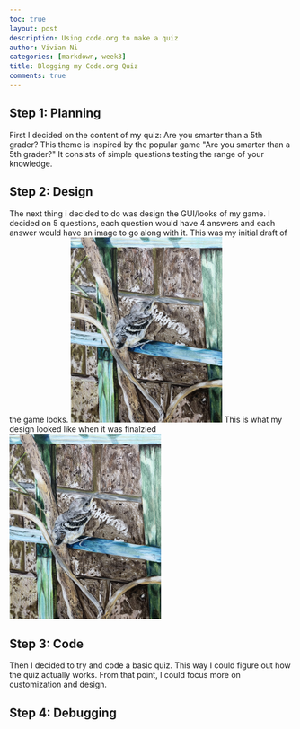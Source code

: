 ```yaml
---
toc: true
layout: post
description: Using code.org to make a quiz
author: Vivian Ni
categories: [markdown, week3]
title: Blogging my Code.org Quiz 
comments: true
---
```


## Step 1: Planning
First I decided on the content of my quiz: Are you smarter than a 5th grader? This theme is inspired by the popular game "Are you smarter than a 5th grader?" It consists of simple questions testing the range of your knowledge.

## Step 2: Design
The next thing i decided to do was design the GUI/looks of my game. I decided on 5 questions, each question would have 4 answers and each answer would have an image to go along with it. This was my initial draft of the game looks.
<img src ="https://github.com/vivianknee/FastPages/blob/master/images/colorpencil.jpg?raw=true" width="270" height="330">
This is what my design looked like when it was finalzied
<img src ="https://github.com/vivianknee/FastPages/blob/master/images/colorpencil.jpg?raw=true" width="270" height="330">

## Step 3: Code
Then I decided to try and code a basic quiz. This way I could figure out how the quiz actually works. From that point, I could focus more on customization and design.

## Step 4: Debugging




